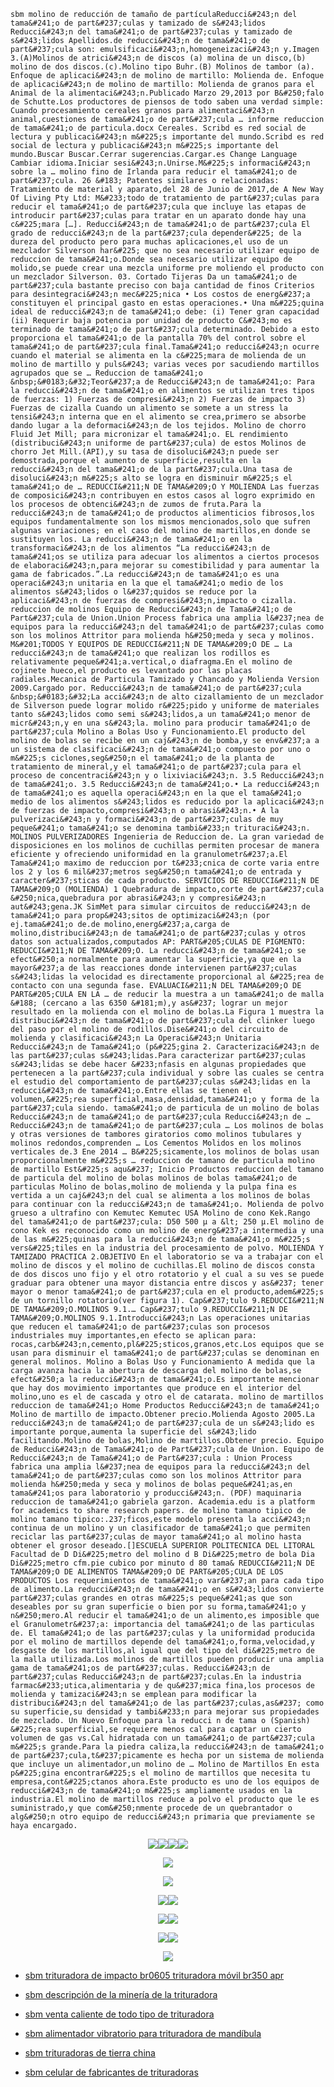 
```
sbm molino de reducción de tamaño de partículaReducci&#243;n del tama&#241;o de part&#237;culas y tamizado de s&#243;lidos Reducci&#243;n del tama&#241;o de part&#237;culas y tamizado de s&#243;lidos Apellidos.de reducci&#243;n de tama&#241;o de part&#237;cula son: emulsificaci&#243;n,homogeneizaci&#243;n y.Imagen 3.(A)Molinos de atrici&#243;n de discos (a) molina de un disco,(b) molino de dos discos.(c).Molino tipo Buhr.(B) Molinos de tambor (a). Enfoque de aplicaci&#243;n de molino de martillo: Molienda de. Enfoque de aplicaci&#243;n de molino de martillo: Molienda de granos para el Animal de la alimentaci&#243;n.Publicado Marzo 29,2013 por B&#250;falo de Schutte.Los productores de piensos de todo saben una verdad simple: Cuando procesamiento cereales granos para alimentaci&#243;n animal,cuestiones de tama&#241;o de part&#237;cula … informe reduccion de tama&#241;o de particula.docx Cereales. Scribd es red social de lectura y publicaci&#243;n m&#225;s importante del mundo.Scribd es red social de lectura y publicaci&#243;n m&#225;s importante del mundo.Buscar Buscar.Cerrar sugerencias.Cargar.es Change Language Cambiar idioma.Iniciar sesi&#243;n.Unirse.M&#225;s informaci&#243;n sobre la … molino fino de Irlanda para reducir el tama&#241;o de part&#237;cula. 26 &#183; Patentes similares o relacionadas: Tratamiento de material y aparato,del 28 de Junio de 2017,de A New Way Of Living Pty Ltd: M&#233;todo de tratamiento de part&#237;culas para reducir el tama&#241;o de part&#237;cula que incluye las etapas de introducir part&#237;culas para tratar en un aparato donde hay una c&#225;mara […]. Reducci&#243;n de tama&#241;o de part&#237;cula El grado de reducci&#243;n de la part&#237;cula depender&#225; de la dureza del producto pero para muchas aplicaciones,el uso de un mezclador Silverson har&#225; que no sea necesario utilizar equipo de reduccion de tama&#241;o.Donde sea necesario utilizar equipo de molido,se puede crear una mezcla uniforme pre moliendo el producto con un mezclador Silverson. 03. Cortado Tijeras Da un tama&#241;o de part&#237;cula bastante preciso con baja cantidad de finos Criterios para desintegraci&#243;n mec&#225;nica • Los costos de energ&#237;a constituyen el principal gasto en estas operaciones.• Una m&#225;quina ideal de reducci&#243;n de tama&#241;o debe: (i) Tener gran capacidad (ii) Requerir baja potencia por unidad de producto C&#243;mo es terminado de tama&#241;o de part&#237;cula determinado. Debido a esto proporciona el tama&#241;o de la pantalla 70% del control sobre el tama&#241;o de part&#237;cula final.Tama&#241;o reducci&#243;n ocurre cuando el material se alimenta en la c&#225;mara de molienda de un molino de martillo y puls&#243; varias veces por sacudiendo martillos agrupados que se … Reduccion de tama&#241;o &nbsp;&#0183;&#32;Teor&#237;a de Reducci&#243;n de tama&#241;o: Para la reducci&#243;n de tama&#241;o en alimentos se utilizan tres tipos de fuerzas: 1) Fuerzas de compresi&#243;n 2) Fuerzas de impacto 3) Fuerzas de cizalla Cuando un alimento se somete a un stress la tensi&#243;n interna que en el alimento se crea,primero se absorbe dando lugar a la deformaci&#243;n de los tejidos. Molino de chorro Fluid Jet Mill; para micronizar el tama&#241;o. EL rendimiento (distribuci&#243;n uniforme de part&#237;cula) de estos Molinos de chorro Jet Mill.(API),y su tasa de disoluci&#243;n puede ser demostrada,porque el aumento de superficie,resulta en la reducci&#243;n del tama&#241;o de la part&#237;cula.Una tasa de disoluci&#243;n m&#225;s alto se logra en disminuir m&#225;s el tama&#241;o de … REDUCCI&#211;N DE TAMA&#209;O Y MOLIENDA Las fuerzas de composici&#243;n contribuyen en estos casos al logro exprimido en los procesos de obtenci&#243;n de zumos de fruta.Para la reducci&#243;n de tama&#241;o de productos alimenticios fibrosos,los equipos fundamentalmente son los mismos mencionados,solo que sufren algunas variaciones; en el caso del molino de martillos,en donde se sustituyen los. La reducci&#243;n de tama&#241;o en la transformaci&#243;n de los alimentos “La reducci&#243;n de tama&#241;os se utiliza para adecuar los alimentos a ciertos procesos de elaboraci&#243;n,para mejorar su comestibilidad y para aumentar la gama de fabricados.”.La reducci&#243;n de tama&#241;o es una operaci&#243;n unitaria en la que el tama&#241;o medio de los alimentos s&#243;lidos o l&#237;quidos se reduce por la aplicaci&#243;n de fuerzas de compresi&#243;n,impacto o cizalla. reduccion de molinos Equipo de Reducci&#243;n de Tama&#241;o de Part&#237;cula de Union.Union Process fabrica una amplia l&#237;nea de equipos para la reducci&#243;n del tama&#241;o de part&#237;culas como son los molinos Attritor para molienda h&#250;meda y seca y molinos. M&#201;TODOS Y EQUIPOS DE REDUCCI&#211;N DE TAMA&#209;O DE … La reducci&#243;n de tama&#241;o que realizan los rodillos es relativamente peque&#241;a.vertical,o diafragma.En el molino de cojinete hueco,el producto es levantado por las placas radiales.Mecanica de Particula Tamizado y Chancado y Molienda Version 2009.Cargado por. Reducci&#243;n de tama&#241;o de part&#237;cula &nbsp;&#0183;&#32;La acci&#243;n de alto cizallamiento de un mezclador de Silverson puede lograr molido r&#225;pido y uniforme de materiales tanto s&#243;lidos como semi s&#243;lidos,a un tama&#241;o menor de micr&#243;n,y en una s&#243;la. molino para producir tama&#241;o de part&#237;cula Molino a Bolas Uso y Funcionamiento.El producto del molino de bolas se recibe en un caj&#243;n de bomba,y se env&#237;a a un sistema de clasificaci&#243;n de tama&#241;o compuesto por uno o m&#225;s ciclones,seg&#250;n el tama&#241;o de la planta de tratamiento de mineral,y el tama&#241;o de part&#237;cula para el proceso de concentraci&#243;n y o lixiviaci&#243;n. 3.5 Reducci&#243;n de tama&#241;o. 3.5 Reducci&#243;n de tama&#241;o.• La reducci&#243;n de tama&#241;o es aquella operaci&#243;n en la que el tama&#241;o medio de los alimentos s&#243;lidos es reducido por la aplicaci&#243;n de fuerzas de impacto,compresi&#243;n o abrasi&#243;n.• A la pulverizaci&#243;n y formaci&#243;n de part&#237;culas de muy peque&#241;o tama&#241;o se denomina tambi&#233;n trituraci&#243;n. MOLINOS PULVERIZADORES Ingenieria de Reduccion de. La gran variedad de disposiciones en los molinos de cuchillas permiten procesar de manera eficiente y ofreciendo uniformidad en la granulometr&#237;a.El Tama&#241;o maximo de reduccion por t&#233;cnica de corte varia entre los 2 y los 6 mil&#237;metros seg&#250;n tama&#241;o de entrada y caracter&#237;sticas de cada producto. SERVICIOS DE REDUCCI&#211;N DE TAMA&#209;O (MOLIENDA) 1 Quebradura de impacto,corte de part&#237;cula &#250;nica,quebradura por abrasi&#243;n y compresi&#243;n aut&#243;gena.JK SimMet para simular circuitos de reducci&#243;n de tama&#241;o para prop&#243;sitos de optimizaci&#243;n (por ej.tama&#241;o de.de molino,energ&#237;a,carga de molino,distribuci&#243;n de tama&#241;o de part&#237;culas y otros datos son actualizados,computados AP: PART&#205;CULAS DE PIGMENTO: REDUCCI&#211;N DE TAMA&#209;O. La reducci&#243;n de tama&#241;o se efect&#250;a normalmente para aumentar la superficie,ya que en la mayor&#237;a de las reacciones donde intervienen part&#237;culas s&#243;lidas la velocidad es directamente proporcional al &#225;rea de contacto con una segunda fase. EVALUACI&#211;N DEL TAMA&#209;O DE PART&#205;CULA EN LA … de reducir la muestra a un tama&#241;o de malla &#188; (cercano a las 6350 &#181;m),y as&#237; lograr un mejor resultado en la molienda con el molino de bolas.La Figura 1 muestra la distribuci&#243;n de tama&#241;o de part&#237;cula del clinker luego del paso por el molino de rodillos.Dise&#241;o del circuito de molienda y clasificaci&#243;n La Operaci&#243;n Unitaria Reducci&#243;n de Tama&#241;o (p&#225;gina 2. Caracterizaci&#243;n de las part&#237;culas s&#243;lidas.Para caracterizar part&#237;culas s&#243;lidas se debe hacer &#233;nfasis en algunas propiedades que pertenecen a la part&#237;cula individual y sobre las cuales se centra el estudio del comportamiento de part&#237;culas s&#243;lidas en la reducci&#243;n de tama&#241;o.Entre ellas se tienen el volumen,&#225;rea superficial,masa,densidad,tama&#241;o y forma de la part&#237;cula siendo. tama&#241;o de particula de un molino de bolas Reducci&#243;n de tama&#241;o de part&#237;cula Reducci&#243;n de … Reducci&#243;n de tama&#241;o de part&#237;cula … Los molinos de bolas y otras versiones de tambores giratorios como molinos tubulares y molinos redondos,comprenden … Los Cementos Molidos en los molinos verticales de.3 Ene 2014 … B&#225;sicamente,los molinos de bolas usan proporcionalmente m&#225;s … reduccion de tamano de particula molino de martillo Est&#225;s aqu&#237; Inicio Productos reduccion del tamano de particula del molino de bolas molinos de bolas tama&#241;o de particulas Molino de bolas,molino de molienda y la pulpa fina es vertida a un caj&#243;n del cual se alimenta a los molinos de bolas para continuar con la reducci&#243;n de tama&#241;o. Molienda de polvo grueso a ultrafino con Kemutec Kemutec USA Molino de cono Kek.Rango del tama&#241;o de part&#237;cula: D50 500 μ a &lt; 250 μ.El molino de cono Kek es reconocido como un molino de energ&#237;a intermedia y una de las m&#225;quinas para la reducci&#243;n de tama&#241;o m&#225;s vers&#225;tiles en la industria del procesamiento de polvo. MOLIENDA Y TAMIZADO PRACTICA 2.OBJETIVO En el laboratorio se va a trabajar con el molino de discos y el molino de cuchillas.El molino de discos consta de dos discos uno fijo y el otro rotatorio y el cual a su ves se puede graduar para obtener una mayor distancia entre discos y as&#237; tener mayor o menor tama&#241;o de part&#237;cula en el producto,adem&#225;s de un tornillo rotatorio(ver figura 1). Cap&#237;tulo 9.REDUCCI&#211;N DE TAMA&#209;O.MOLINOS 9.1.… Cap&#237;tulo 9.REDUCCI&#211;N DE TAMA&#209;O.MOLINOS 9.1.Introducci&#243;n Las operaciones unitarias que reducen el tama&#241;o de part&#237;culas son procesos industriales muy importantes,en efecto se aplican para: rocas,carb&#243;n,cemento,pl&#225;sticos,granos,etc.Los equipos que se usan para disminuir el tama&#241;o de part&#237;culas se denominan en general molinos. Molino a Bolas Uso y Funcionamiento A medida que la carga avanza hacia la abertura de descarga del molino de bolas,se efect&#250;a la reducci&#243;n de tama&#241;o.Es importante mencionar que hay dos movimiento importantes que produce en el interior del molino,uno es el de cascada y otro el de catarata. molino de martillos reduccion de tama&#241;o Home Productos Reducci&#243;n de tama&#241;o Molino de martillo de impacto.Obtener precio.Molienda Agosto 2005.La reducci&#243;n de tama&#241;o de part&#237;cula de un s&#243;lido es importante porque,aumenta la superficie del s&#243;lido facilitando.Molino de bolas,Molino de martillos.Obtener precio. Equipo de Reducci&#243;n de Tama&#241;o de Part&#237;cula de Union. Equipo de Reducci&#243;n de Tama&#241;o de Part&#237;cula : Union Process fabrica una amplia l&#237;nea de equipos para la reducci&#243;n del tama&#241;o de part&#237;culas como son los molinos Attritor para molienda h&#250;meda y seca y molinos de bolas peque&#241;as,en tama&#241;os para laboratorio y producci&#243;n. (PDF) maquinaria reduccion de tama&#241;o gabriela garzon. Academia.edu is a platform for academics to share research papers. de molino tamano tipico de molino tamano tipico:.237;ficos,este modelo presenta la acci&#243;n continua de un molino y un clasificador de tama&#241;o que permiten reciclar las part&#237;culas de mayor tama&#241;o al molino hasta obtener el grosor deseado.[]ESCUELA SUPERIOR POLITECNICA DEL LITORAL Facultad de D Di&#225;metro del molino d B Di&#225;metro de bola Dia Di&#225;metro cfm.pie cubico por minuto d 80 tama& REDUCCI&#211;N DE TAMA&#209;O DE ALIMENTOS TAMA&#209;O DE PART&#205;CULA DE LOS PRODUCTOS Los requerimientos de tama&#241;o var&#237;an para cada tipo de alimento.La reducci&#243;n de tama&#241;o en s&#243;lidos convierte part&#237;culas grandes en otras m&#225;s peque&#241;as que son deseables por su gran superficie o bien por su forma,tama&#241;o y n&#250;mero.Al reducir el tama&#241;o de un alimento,es imposible que el Granulometr&#237;a: importancia del tama&#241;o de las particulas de. El tama&#241;o de las part&#237;culas y la uniformidad producida por el molino de martillos depende del tama&#241;o,forma,velocidad,y desgaste de los martillos,al igual que del tipo del di&#225;metro de la malla utilizada.Los molinos de martillos pueden producir una amplia gama de tama&#241;os de part&#237;culas. Reducci&#243;n de part&#237;culas Reducci&#243;n de part&#237;culas.En la industria farmac&#233;utica,alimentaria y de qu&#237;mica fina,los procesos de molienda y tamizaci&#243;n se emplean para modificar la distribuci&#243;n del tama&#241;o de las part&#237;culas,as&#237; como su superficie,su densidad y tambi&#233;n para mejorar sus propiedades de mezclado. Un Nuevo Enfoque para la reducci n de tama o (Spanish) &#225;rea superficial,se requiere menos cal para captar un cierto volumen de gas vs.Cal hidratada con un tama&#241;o de part&#237;cula m&#225;s grande.Para la piedra caliza,la reducci&#243;n de tama&#241;o de part&#237;cula,t&#237;picamente es hecha por un sistema de molienda que incluye un alimentador,un molino de … Molino de Martillos En esta p&#225;gina encontrar&#225;s el molino de martillos que necesita tu empresa,cont&#225;ctanos ahora.Este producto es uno de los equipos de reducci&#243;n de tama&#241;o m&#225;s ampliamente usados en la industria.El molino de martillos reduce a polvo el producto que le es suministrado,y que com&#250;nmente procede de un quebrantador o alg&#250;n otro equipo de reducci&#243;n primaria que previamente se haya encargado. 
```

<div align="center">

<a href="https://es-mill.shibang-china.com/github&k=sbm+molino+de+reducci%C3%B3n+de+tama%C3%B1o+de+part%C3%ADcula"><img src="https://static.shibang-china.com/es/mill/index.jpg"></a><a href="https://es-mill.shibang-china.com/materials.htmlgithub&k=sbm+molino+de+reducci%C3%B3n+de+tama%C3%B1o+de+part%C3%ADcula"><img src="https://static.shibang-china.com/es/mill/materials.jpg"></a><a href="https://es-mill.shibang-china.com/about.htmlgithub&k=sbm+molino+de+reducci%C3%B3n+de+tama%C3%B1o+de+part%C3%ADcula"><img src="https://static.shibang-china.com/es/mill/about.jpg"></a><a href="https://es-mill.shibang-china.com/contact.htmlgithub&k=sbm+molino+de+reducci%C3%B3n+de+tama%C3%B1o+de+part%C3%ADcula"><img src="https://static.shibang-china.com/es/mill/contact.jpg"></a>

<a href="https://es-mill.shibang-china.com/github&k=sbm+molino+de+reducci%C3%B3n+de+tama%C3%B1o+de+part%C3%ADcula"><img src="https://static.shibang-china.com/es/mill/banner.jpg"></a>

<a href="https://swt.shibang-china.com/github&k=sbm+molino+de+reducci%C3%B3n+de+tama%C3%B1o+de+part%C3%ADcula"><img src="https://static.shibang-china.com/es/mill/chat.jpg"></a>

<a href="https://es-mill.shibang-china.com/products/vertical-roller-mill.htmlgithub&k=sbm+molino+de+reducci%C3%B3n+de+tama%C3%B1o+de+part%C3%ADcula"><img src="https://static.shibang-china.com/es/mill/vertical.jpg"></a><a href="https://es-mill.shibang-china.com/products/raymond-mill.htmlgithub&k=sbm+molino+de+reducci%C3%B3n+de+tama%C3%B1o+de+part%C3%ADcula"><img src="https://static.shibang-china.com/es/mill/raymond.jpg"></a>

<a href="https://es-mill.shibang-china.com/products/ultrafine-grinding-mill.htmlgithub&k=sbm+molino+de+reducci%C3%B3n+de+tama%C3%B1o+de+part%C3%ADcula"><img src="https://static.shibang-china.com/es/mill/ultrafine.jpg"></a><a href="https://es-mill.shibang-china.com/products/trapezium-grinding-mill.htmlgithub&k=sbm+molino+de+reducci%C3%B3n+de+tama%C3%B1o+de+part%C3%ADcula"><img src="https://static.shibang-china.com/es/mill/trapezium.jpg"></a>

<a href="https://es-mill.shibang-china.com/products/ball-mill.htmlgithub&k=sbm+molino+de+reducci%C3%B3n+de+tama%C3%B1o+de+part%C3%ADcula"><img src="https://static.shibang-china.com/es/mill/ball.jpg"></a><a href="https://es-mill.shibang-china.com/products/hammer-mill.htmlgithub&k=sbm+molino+de+reducci%C3%B3n+de+tama%C3%B1o+de+part%C3%ADcula"><img src="https://static.shibang-china.com/es/mill/hammer.jpg"></a>

<a href="https://swt.shibang-china.com/github&k=sbm+molino+de+reducci%C3%B3n+de+tama%C3%B1o+de+part%C3%ADcula"><img src="https://static.shibang-china.com/es/mill/case.jpg"></a>

</div>


* [sbm trituradora de impacto br0605 trituradora móvil br350 apr](sbm%20trituradora%20de%20impacto%20br0605%20trituradora%20m%C3%B3vil%20br350%20apr.md)

* [sbm descripción de la minería de la trituradora](sbm%20descripci%C3%B3n%20de%20la%20miner%C3%ADa%20de%20la%20trituradora.md)

* [sbm venta caliente de todo tipo de trituradora](sbm%20venta%20caliente%20de%20todo%20tipo%20de%20trituradora.md)

* [sbm alimentador vibratorio para trituradora de mandíbula](sbm%20alimentador%20vibratorio%20para%20trituradora%20de%20mand%C3%ADbula.md)

* [sbm trituradoras de tierra china](sbm%20trituradoras%20de%20tierra%20china.md)

* [sbm celular de fabricantes de trituradoras](sbm%20celular%20de%20fabricantes%20de%20trituradoras.md)